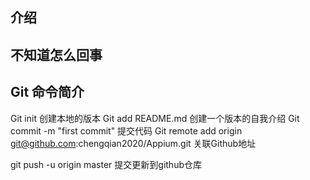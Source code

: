 ##  介绍



##  不知道怎么回事
## Git 命令简介
Git init 创建本地的版本
Git add README.md   创建一个版本的自我介绍
Git commit -m "first commit"    提交代码
Git remote add origin git@github.com:chengqian2020/Appium.git
关联Github地址

git push -u origin master  提交更新到github仓库